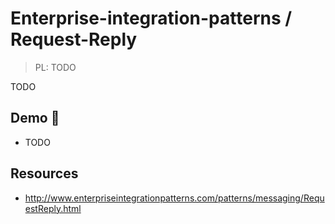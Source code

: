 # Enterprise-integration-patterns / Request-Reply

> PL: TODO

TODO

## Demo 🎉

* TODO

## Resources

* <http://www.enterpriseintegrationpatterns.com/patterns/messaging/RequestReply.html>
